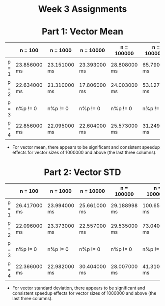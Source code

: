 # <center> Week 3 Assignments</center>

# <center> Part 1: Vector Mean</center>

|             | n = 100     | n = 1000    | n = 10000   | n = 100000  | n = 1000000 |n = 10000000 |n = 100000000|
| ----------- | ----------- | ----------- | ----------- | ----------- | ----------- | ----------- | ----------- |
| p = 1       | 23.856000 ms| 23.151000 ms| 23.393000 ms| 28.808000 ms| 65.790000 ms|232.945000 ms|2261.723000 ms|
| p = 2       | 22.634000 ms| 21.310000 ms| 17.806000 ms| 24.003000 ms| 53.127000 ms|140.385000 ms|970.273000 ms|
| p = 3       | n%p != 0    | n%p != 0    | n%p != 0    | n%p != 0    | n%p != 0    | n%p != 0    | n%p != 0    |
| p = 4       | 22.856000 ms| 22.095000 ms| 22.604000 ms| 25.573000 ms| 31.249000 ms| 83.864000 ms|511.461000 ms|

* For vector mean, there appears to be significant and consistent speedup effects for vector sizes of 1000000 and above (the last three columns).

# <center> Part 2: Vector STD</center>

|             | n = 100     | n = 1000    | n = 10000   | n = 100000  | n = 1000000 |n = 10000000 |n = 100000000|
| ----------- | ----------- | ----------- | ----------- | ----------- | ----------- | ----------- | ----------- |
| p = 1       | 26.417000 ms| 23.994000 ms| 25.661000 ms| 29.188998 ms|100.658000 ms|589.411000 ms|5150.927000 ms|
| p = 2       | 22.096000 ms| 23.373000 ms| 22.557000 ms| 29.535000 ms| 73.040000 ms|302.795000 ms|2653.738000 ms|
| p = 3       | n%p != 0    | n%p != 0    | n%p != 0    | n%p != 0    | n%p != 0    | n%p != 0    | n%p != 0    |
| p = 4       | 22.366000 ms| 22.982000 ms| 30.404000 ms| 28.007000 ms| 41.310000 ms|169.060000 ms|1355.638000 ms|

* For vector standard deviation, there appears to be significant and consistent speedup effects for vector sizes of 1000000 and above (the last three columns).
